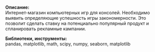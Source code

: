 **Описание:** \
Интернет-магазин компьютерных игр для консолей. Необходимо выявить определяющие успешность игры закономерности. Это позволит сделать ставку на потенциально популярный продукт и спланировать рекламные кампании.

**Библиотеки, инструменты:** \
pandas, matplotlib, math, scipy, numpy, seaborn, matplotlib
